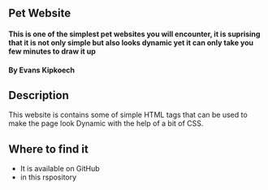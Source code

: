 ## Pet Website
#### This is one of the simplest pet websites you will encounter, it is suprising that it is not only simple but also looks dynamic yet it can only take you few minutes to draw it up
#### By **Evans Kipkoech**
## Description 
This website is contains some of simple HTML tags that can be used to make the page look Dynamic with the help of a bit of CSS.
## Where to find it
* It is available on GitHub
* in this rspository
  
